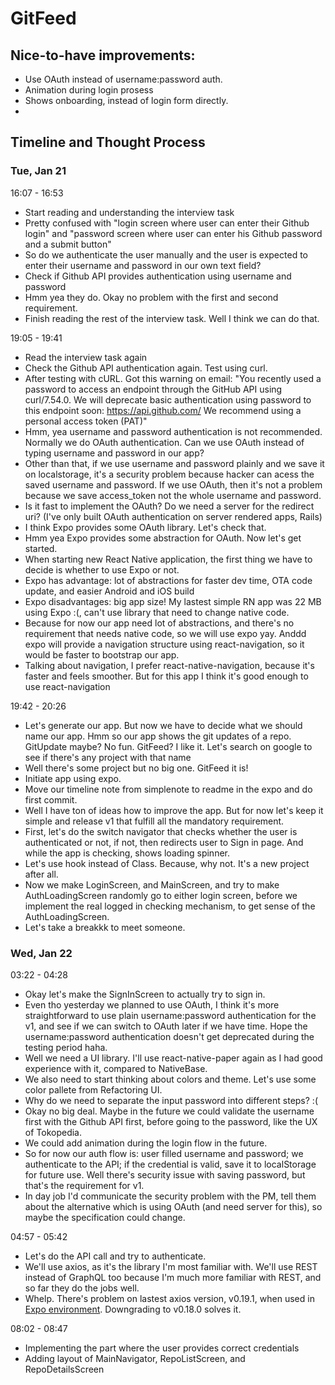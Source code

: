 # GitFeed

## Nice-to-have improvements:

- Use OAuth instead of username:password auth.
- Animation during login prosess
- Shows onboarding, instead of login form directly.
-

## Timeline and Thought Process

### Tue, Jan 21

16:07 - 16:53

- Start reading and understanding the interview task
- Pretty confused with "login screen where user can enter their Github login" and "password screen where user can enter his Github password and a submit button"
- So do we authenticate the user manually and the user is expected to enter their username and password in our own text field?
- Check if Github API provides authentication using username and password
- Hmm yea they do. Okay no problem with the first and second requirement.
- Finish reading the rest of the interview task. Well I think we can do that.

19:05 - 19:41

- Read the interview task again
- Check the Github API authentication again. Test using curl.
- After testing with cURL. Got this warning on email:
  "You recently used a password to access an endpoint through the GitHub API using curl/7.54.0. We will deprecate basic authentication using password to this endpoint soon:
  https://api.github.com/
  We recommend using a personal access token (PAT)"
- Hmm, yea username and password authentication is not recommended. Normally we do OAuth authentication. Can we use OAuth instead of typing username and password in our app?
- Other than that, if we use username and password plainly and we save it on localstorage, it's a security problem because hacker can acess the saved username and password. If we use OAuth, then it's not a problem because we save access_token not the whole username and password.
- Is it fast to implement the OAuth? Do we need a server for the redirect uri? (I've only built OAuth authentication on server rendered apps, Rails)
- I think Expo provides some OAuth library. Let's check that.
- Hmm yea Expo provides some abstraction for OAuth. Now let's get started.
- When starting new React Native application, the first thing we have to decide is whether to use Expo or not.
- Expo has advantage: lot of abstractions for faster dev time, OTA code update, and easier Android and iOS build
- Expo disadvantages: big app size! My lastest simple RN app was 22 MB using Expo :(, can't use library that need to change native code.
- Because for now our app need lot of abstractions, and there's no requirement that needs native code, so we will use expo yay. Anddd expo will provide a navigation structure using react-navigation, so it would be faster to bootstrap our app.
- Talking about navigation, I prefer react-native-navigation, because it's faster and feels smoother. But for this app I think it's good enough to use react-navigation

19:42 - 20:26

- Let's generate our app. But now we have to decide what we should name our app. Hmm so our app shows the git updates of a repo. GitUpdate maybe? No fun. GitFeed? I like it. Let's search on google to see if there's any project with that name
- Well there's some project but no big one. GitFeed it is!
- Initiate app using expo.
- Move our timeline note from simplenote to readme in the expo and do first commit.
- Well I have ton of ideas how to improve the app. But for now let's keep it simple and release v1 that fulfill all the mandatory requirement.
- First, let's do the switch navigator that checks whether the user is authenticated or not, if not, then redirects user to Sign in page. And while the app is checking, shows loading spinner.
- Let's use hook instead of Class. Because, why not. It's a new project after all.
- Now we make LoginScreen, and MainScreen, and try to make AuthLoadingScreen randomly go to either login screen, before we implement the real logged in checking mechanism, to get sense of the AuthLoadingScreen.
- Let's take a breakkk to meet someone.

### Wed, Jan 22

03:22 - 04:28

- Okay let's make the SignInScreen to actually try to sign in.
- Even tho yesterday we planned to use OAuth, I think it's more straightforward to use plain username:password authentication for the v1, and see if we can switch to OAuth later if we have time. Hope the username:password authentication doesn't get deprecated during the testing period haha.
- Well we need a UI library. I'll use react-native-paper again as I had good experience with it, compared to NativeBase.
- We also need to start thinking about colors and theme. Let's use some color pallete from Refactoring UI.
- Why do we need to separate the input password into different steps? :(
- Okay no big deal. Maybe in the future we could validate the username first with the Github API first, before going to the password, like the UX of Tokopedia.
- We could add animation during the login flow in the future.
- So for now our auth flow is: user filled username and password; we authenticate to the API; if the credential is valid, save it to localStorage for future use. Well there's security issue with saving password, but that's the requirement for v1.
- In day job I'd communicate the security problem with the PM, tell them about the alternative which is using OAuth (and need server for this), so maybe the specification could change.

04:57 - 05:42

- Let's do the API call and try to authenticate.
- We'll use axios, as it's the library I'm most familiar with. We'll use REST instead of GraphQL too because I'm much more familiar with REST, and so far they do the jobs well.
- Whelp. There's problem on lastest axios version, v0.19.1, when used in [Expo environment](https://github.com/axios/axios/issues/2235). Downgrading to v0.18.0 solves it.

08:02 - 08:47

- Implementing the part where the user provides correct credentials
- Adding layout of MainNavigator, RepoListScreen, and RepoDetailsScreen

